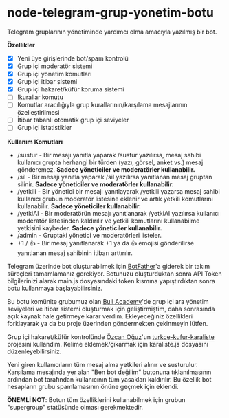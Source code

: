 # node-telegram-grup-yonetim-botu

Telegram gruplarının yönetiminde yardımcı olma amacıyla yazılmış bir bot.

**Özellikler**

- [x] Yeni üye girişlerinde bot/spam kontrolü
- [x] Grup içi moderatör sistemi
- [x] Grup içi yönetim komutları
- [x] Grup içi itibar sistemi
- [x] Grup içi hakaret/küfür koruma sistemi
- [ ] !kurallar komutu
- [ ] Komutlar aracılığıyla grup kurallarının/karşılama mesajlarının özelleştirilmesi
- [ ] İtibar tabanlı otomatik grup içi seviyeler
- [ ] Grup içi istatistikler

**Kullanım Komutları**

- /sustur - Bir mesajı yanıtla yaparak /sustur yazılırsa, mesaj sahibi kullanıcı grupta herhangi bir türden (yazı, görsel, anket vs.) mesaj gönderemez. **Sadece yöneticiler ve moderatörler kullanabilir.**
- /sil - Bir mesajı yanıtla yaparak /sil yazılırsa yanıtlanan mesaj gruptan silinir. **Sadece yöneticiler ve moderatörler kullanabilir.**
- /yetkili - Bir yönetici bir mesajı yanıtlayarak /yetkili yazarsa mesaj sahibi kullanıcı grubun moderatör listesine eklenir ve artık yetkili komutlarını kullanabilir. **Sadece yöneticiler kullanabilir.**
- /yetkiAl - Bir moderatörün mesajı yanıtlanarak /yetkiAl yazılırsa kullanıcı moderatör listesinden kaldırılır ve yetkili komutlarını kullanabilme yetkisini kaybeder. **Sadece yöneticiler kullanabilir.**
- /admin - Gruptaki yönetici ve moderatörleri listeler.
- +1 / 👍 - Bir mesaj yanıtlanarak +1 ya da 👍 emojisi gönderilirse yanıtlanan mesaj sahibinin itibarı arttırılır.

Telegram üzerinde bot oluşturabilmek için [BotFather](https://t.me/BotFather)'a giderek bir takım süreçleri tamamlamanız gerekiyor. Botunuzu oluşturduktan sonra API Token bilgilerinizi alarak main.js dosyasındaki token kısmına yapıştırdıktan sonra botu kullanmaya başlayabilirsiniz.

Bu botu komünite grubumuz olan [Bull Academy](https://t.me/BullAcademy)'de grup içi ara yönetim seviyeleri ve itibar sistemi oluşturmak için geliştirmiştim, daha sonrasında açık kaynak hale getirmeye karar verdim. Ekleyeceğiniz özellikleri forklayarak ya da bu proje üzerinden göndermekten çekinmeyin lütfen.

Grup içi hakaret/küfür kontrolünde [Özcan Oğuz](https://github.com/ooguz/)'un [turkce-kufur-karaliste](https://github.com/ooguz/turkce-kufur-karaliste) projesini kullandım. Kelime eklemek/çıkarmak için karaliste.js dosyasını düzenleyebilirsiniz.

Yeni giren kullanıcıların tüm mesaj alma yetkileri alınır ve susturulur. Karşılama mesajında yer alan "Ben bot değilim" butonuna tıklanılmasının ardından bot tarafından kullanıcının tüm yasakları kaldırılır. Bu özellik bot hesapların grubu spamlamasının önüne geçmek için eklendi.

**ÖNEMLİ NOT**: Botun tüm özelliklerini kullanabilmek için grubun "supergroup" statüsünde olması gerekmektedir.
